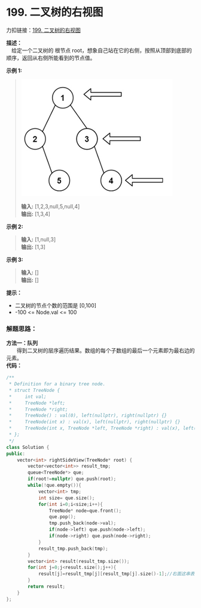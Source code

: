 # 199. 二叉树的右视图
力扣链接：[199. 二叉树的右视图](https://leetcode.cn/problems/binary-tree-right-side-view/description/)  

**描述：**  
　给定一个二叉树的 根节点 root，想象自己站在它的右侧，按照从顶部到底部的顺序，返回从右侧所能看到的节点值。

**示例 1:**
><div><img src="./images/右视图示例.png"> </img></div>  
>  
> **输入:** [1,2,3,null,5,null,4]  
> **输出:** [1,3,4]  
 
**示例 2:**  
>**输入:** [1,null,3]  
>**输出:** [1,3]  

**示例 3:**  
>**输入:** []  
>**输出:** []  

 **提示：**  
- 二叉树的节点个数的范围是 [0,100]
- -100 <= Node.val <= 100 

### 解题思路：
**方法一：队列**  
　　得到二叉树的层序遍历结果。数组的每个子数组的最后一个元素即为最右边的元素。  
**代码：**    
```cpp
/**
 * Definition for a binary tree node.
 * struct TreeNode {
 *     int val;
 *     TreeNode *left;
 *     TreeNode *right;
 *     TreeNode() : val(0), left(nullptr), right(nullptr) {}
 *     TreeNode(int x) : val(x), left(nullptr), right(nullptr) {}
 *     TreeNode(int x, TreeNode *left, TreeNode *right) : val(x), left(left), right(right) {}
 * };
 */
class Solution {
public:
    vector<int> rightSideView(TreeNode* root) {
        vector<vector<int>> result_tmp;
        queue<TreeNode*> que;
        if(root!=nullptr) que.push(root);
        while(!que.empty()){
            vector<int> tmp;
            int size= que.size();
            for(int i=0;i<size;i++){
                TreeNode* node=que.front();
                que.pop();
                tmp.push_back(node->val);
                if(node->left) que.push(node->left);
                if(node->right) que.push(node->right);
            }
            result_tmp.push_back(tmp);
        }
        vector<int> result(result_tmp.size());
        for(int j=0;j<result.size();j++){
            result[j]=result_tmp[j][result_tmp[j].size()-1];//右面这串表示小数组的最后一个元素
        }
        return result;
    }
};
```

